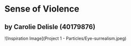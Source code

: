 # Sense of Violence
## by Carolie Delisle (40179876)

![Inspiration Image](Project 1 - Particles/Eye-surrealism.jpeg)
